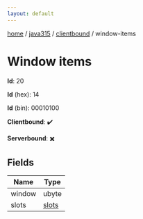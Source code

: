 ```yaml
---
layout: default
---
```


[home](/)  /  [java315](/protocol/java315)  /  [clientbound](/protocol/java315/clientbound)  /  window-items

# Window items

**Id**: 20

**Id** (hex): 14

**Id** (bin): 00010100

**Clientbound**: ✔️

**Serverbound**: ✖️

## Fields

Name | Type
---|---
window | ubyte
slots | [slots](/protocol/java315/arrays)
